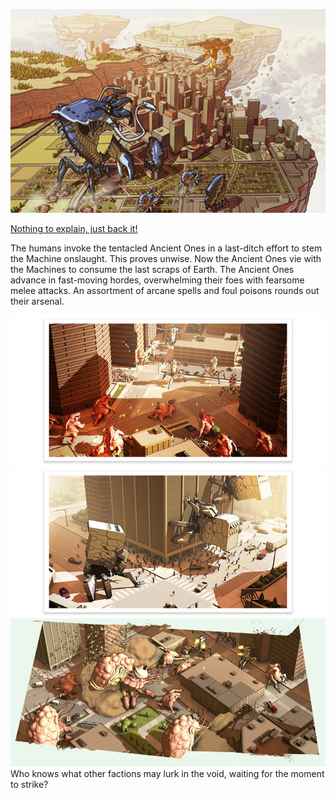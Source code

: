
![](/content/images/2016/12/Human-Resources-2.jpg)

[Nothing to explain, just back it!](https://www.kickstarter.com/projects/659943965/human-resources-an-apocalyptic-rts-game)

The humans invoke the tentacled Ancient Ones in a last-ditch effort to stem the Machine onslaught. This proves unwise. Now the Ancient Ones vie with the Machines to consume the last scraps of Earth. The Ancient Ones advance in fast-moving hordes, overwhelming their foes with fearsome melee attacks. An assortment of arcane spells and foul poisons rounds out their arsenal.

![](/content/images/2016/12/4ec24ae0593bf249713e1de82abb16a7_large.jpg)
![](/content/images/2016/12/888aa656bbb58f01a271873f2bcb0790_large.jpg)
![](/content/images/2016/12/img_gamefeat051.jpg)
Who knows what other factions may lurk in the void, waiting for the moment to strike?


